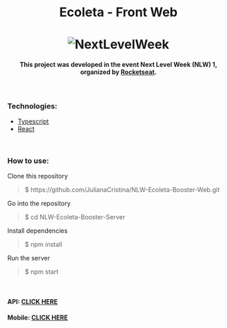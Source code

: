 <h1 align="center"> Ecoleta - Front Web </h1> 

<h1 align="center">
    <img alt="NextLevelWeek" title="#NextLevelWeek" src="./public/assets/banner.png" />
</h1>

<h4 align="center"> This project was developed in the event Next Level Week (NLW) 1, organized by
<a href="https://rocketseat.com.br/">Rocketseat</a>.
</h4>

<br>

<h3> Technologies: </h3>

<ul>
<li><a href="https://www.typescriptlang.org/">Typescript</a></li>
<li><a href="https://reactjs.org/">React</a></li>
</ul>

<br>

<h3> How to use: </h3>

<p> Clone this repository </p>
<blockquote>$ https://github.com/JulianaCristina/NLW-Ecoleta-Booster-Web.git</blockquote>
<p> Go into the repository </p>
<blockquote>$ cd NLW-Ecoleta-Booster-Server</blockquote>
<p> Install dependencies </p>
<blockquote>$ npm install</blockquote>
<p> Run the server </p>
<blockquote>$ npm start</blockquote>

<br>

<h4> API:
<a href="https://github.com/JulianaCristina/NLW-Ecoleta-Booster-Server">CLICK HERE</a>  
</h4> 
<h4> Mobile:
<a href="https://github.com/JulianaCristina/NLW-Ecoleta-Booster-Mobile">CLICK HERE</a>  
</h4> 

